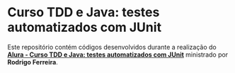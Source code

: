 # Curso TDD e Java: testes automatizados com JUnit
Este repositório contém códigos desenvolvidos durante a realização do **[Alura - Curso TDD e Java: testes automatizados com JUnit](https://www.alura.com.br/curso-online-tdd-java-testes-automatizados-junit)** ministrado por **Rodrigo Ferreira**.